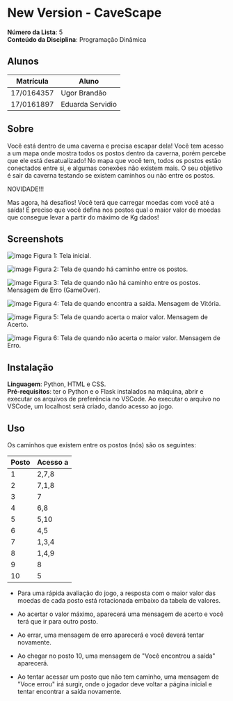 

# New Version - CaveScape

**Número da Lista**: 5 <br>
**Conteúdo da Disciplina**: Programação Dinâmica

## Alunos
|Matrícula | Aluno |
| -- | -- |
| 17/0164357  |  Ugor Brandão |
| 17/0161897 | Eduarda Servidio |

## Sobre  
Você está dentro de uma caverna e precisa escapar dela! Você tem acesso a um mapa onde mostra todos os postos dentro da caverna, porém percebe que ele está desatualizado! No mapa que você tem, todos os postos estão conectados entre si, e algumas conexões não existem mais. O seu objetivo é sair da caverna testando se existem caminhos ou não entre os postos. <br>

NOVIDADE!!! <br>

Mas agora, há desafios! Você terá que carregar moedas com você até a saída! É preciso que você defina nos postos qual
o maior valor de moedas que consegue levar a partir do máximo de Kg dados!

## Screenshots
![image](https://user-images.githubusercontent.com/52542729/163654706-2fae760d-81ec-402a-9019-c8cea27e037d.png)
Figura 1: Tela inicial.

![image](https://user-images.githubusercontent.com/52542729/163654860-01130269-12f2-463d-b98e-fb4e3794cd99.png)
Figura 2: Tela de quando há caminho entre os postos.

![image](https://user-images.githubusercontent.com/52542729/163654735-66860ab7-0dda-4566-b9bc-e63750a633a7.png)
Figura 3: Tela de quando não há caminho entre os postos. Mensagem de Erro (GameOver).

![image](https://user-images.githubusercontent.com/52542729/163654800-736f455c-ac44-41d0-b412-d65aa7dfb77e.png)
Figura 4: Tela de quando encontra a saída. Mensagem de Vitória.

![image](https://user-images.githubusercontent.com/52542729/163654755-a2ebff9c-5e94-4d5c-8ab1-be6bd67f976a.png)
Figura 5: Tela de quando acerta o maior valor. Mensagem de Acerto.

![image](https://user-images.githubusercontent.com/52542729/163654767-9890536e-33ba-4459-813f-762da20d13da.png)
Figura 6: Tela de quando não acerta o maior valor. Mensagem de Erro.

## Instalação 
**Linguagem**: Python, HTML e CSS. <br>
**Pré-requisitos**: ter o Python e o Flask instalados na máquina, abrir e executar os arquivos de preferência no VSCode.
Ao executar o arquivo no VSCode, um localhost será criado, dando acesso ao jogo.

## Uso 
Os caminhos que existem entre os postos (nós) são os seguintes:

| Posto | Acesso a |
| -- | -- |
| 1  | 2,7,8 |
| 2  | 7,1,8 |
| 3  | 7 |
| 4  | 6,8 |
| 5  | 5,10 |
| 6  | 4,5 |
| 7  | 1,3,4 |
| 8  | 1,4,9 |
| 9  | 8 |
| 10  | 5 |

* Para uma rápida avaliação do jogo, a resposta com o maior valor das moedas de cada posto está rotacionada embaixo da tabela de valores. <br>

* Ao acertar o valor máximo, aparecerá uma mensagem de acerto e você terá que ir para outro posto. <br>

* Ao errar, uma mensagem de erro aparecerá e você deverá tentar novamente.

* Ao chegar no posto 10, uma mensagem de "Você encontrou a saída" aparecerá. <br> 

* Ao tentar acessar um posto que não tem caminho, uma mensagem de "Voce errou" irá surgir, onde o jogador deve voltar a página inicial e tentar encontrar a saída novamente.
